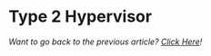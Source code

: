 # Type 2 Hypervisor
*Want to go back to the previous article? [Click Here](./2-0-virtualization.md)!*
